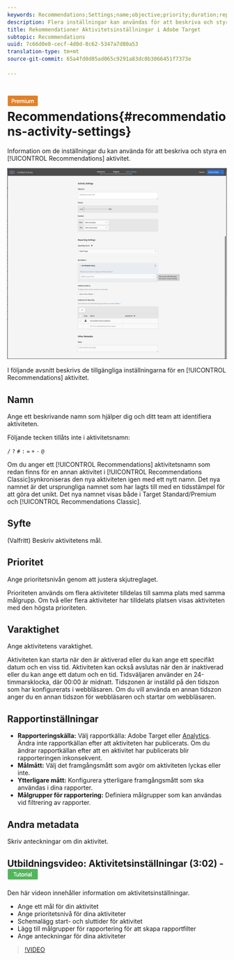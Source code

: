 ```yaml
---
keywords: Recommendations;Settings;name;objective;priority;duration;reporting settings;other metadata
description: Flera inställningar kan användas för att beskriva och styra en rekommendationsaktivitet i Adobe Target.
title: Rekommendationer Aktivitetsinställningar i Adobe Target
subtopic: Recommendations
uuid: 7c66d0e8-cecf-4d0d-8c62-5347a7d80a53
translation-type: tm+mt
source-git-commit: 65a4fd0d05ad065c9291a83dc0b3066451f7373e

---
```



# ![Aktivitetsinställningar för PREMIUM](/help/assets/premium.png) Recommendations{#recommendations-activity-settings}

Information om de inställningar du kan använda för att beskriva och styra en [!UICONTROL Recommendations] aktivitet.

![Sidan Rekommendationer och inställningar](/help/c-recommendations/t-create-recs-activity/assets/recs-settings.png)

I följande avsnitt beskrivs de tillgängliga inställningarna för en [!UICONTROL Recommendations] aktivitet.

## Namn

Ange ett beskrivande namn som hjälper dig och ditt team att identifiera aktiviteten.

Följande tecken tillåts inte i aktivitetsnamn:

`/`
`?`
`#`
`:`
`=`
`+`
`-`
`@`

Om du anger ett [!UICONTROL Recommendations] aktivitetsnamn som redan finns för en annan aktivitet i [!UICONTROL Recommendations Classic]synkroniseras den nya aktiviteten igen med ett nytt namn. Det nya namnet är det ursprungliga namnet som har lagts till med en tidsstämpel för att göra det unikt. Det nya namnet visas både i Target Standard/Premium och [!UICONTROL Recommendations Classic].

## Syfte

(Valfritt) Beskriv aktivitetens mål.

## Prioritet

Ange prioritetsnivån genom att justera skjutreglaget.

Prioriteten används om flera aktiviteter tilldelas till samma plats med samma målgrupp. Om två eller flera aktiviteter har tilldelats platsen visas aktiviteten med den högsta prioriteten.

## Varaktighet

Ange aktivitetens varaktighet.

Aktiviteten kan starta när den är aktiverad eller du kan ange ett specifikt datum och en viss tid. Aktiviteten kan också avslutas när den är inaktiverad eller du kan ange ett datum och en tid. Tidsväljaren använder en 24-timmarsklocka, där 00:00 är midnatt. Tidszonen är inställd på den tidszon som har konfigurerats i webbläsaren. Om du vill använda en annan tidszon anger du en annan tidszon för webbläsaren och startar om webbläsaren.

## Rapportinställningar

* **Rapporteringskälla:** Välj rapportkälla: Adobe Target eller [Analytics](/help/c-integrating-target-with-mac/a4t/a4t.md). Ändra inte rapportkällan efter att aktiviteten har publicerats. Om du ändrar rapportkällan efter att en aktivitet har publicerats blir rapporteringen inkonsekvent.
* **Målmått:** Välj det framgångsmått som avgör om aktiviteten lyckas eller inte.
* **Ytterligare mått:** Konfigurera ytterligare framgångsmått som ska användas i dina rapporter.
* **Målgrupper för rapportering:** Definiera målgrupper som kan användas vid filtrering av rapporter.

## Andra metadata

Skriv anteckningar om din aktivitet.

## Utbildningsvideo: Aktivitetsinställningar (3:02) - ![självstudiemärke](/help/assets/tutorial.png)

Den här videon innehåller information om aktivitetsinställningar.

* Ange ett mål för din aktivitet
* Ange prioritetsnivå för dina aktiviteter
* Schemalägg start- och sluttider för aktivitet
* Lägg till målgrupper för rapportering för att skapa rapportfilter
* Ange anteckningar för dina aktiviteter

>[!VIDEO](https://video.tv.adobe.com/v/17381)